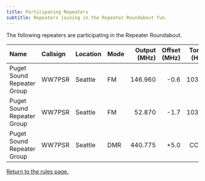 ```yaml
---
title: Participating Repeaters
subtitle: Repeaters joining in the Repeater Roundabout fun.
---
```


The following repeaters are participating in the Repeater Roundabout.

| Name                       | Callsign | Location | Mode | Output (MHz) | Offset (MHz) | Tone (Hz) |
|:---------------------------|:---------|:---------|:-----|-------------:|-------------:|----------:|
| Puget Sound Repeater Group | WW7PSR   | Seattle  | FM   | 146.960      | -0.6         | 103.5     |
| Puget Sound Repeater Group | WW7PSR   | Seattle  | FM   | 52.870       | -1.7         | 103.5     |
| Puget Sound Repeater Group | WW7PSR   | Seattle  | DMR  | 440.775      | +5.0         | CC 2      |

[Return to the rules page.](/psrg_repeater_roundabout)